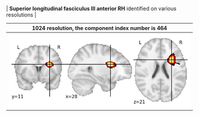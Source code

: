 


| **Superior longitudinal fasciculus III anterior RH** identified on various resolutions |

| 1024 resolution, the component index number is 464|  
|:---:|  
| ![Component 1024](../1024/final/464.jpg "From component 1024: Superior longitudinal fasciculus III anterior RH") |
